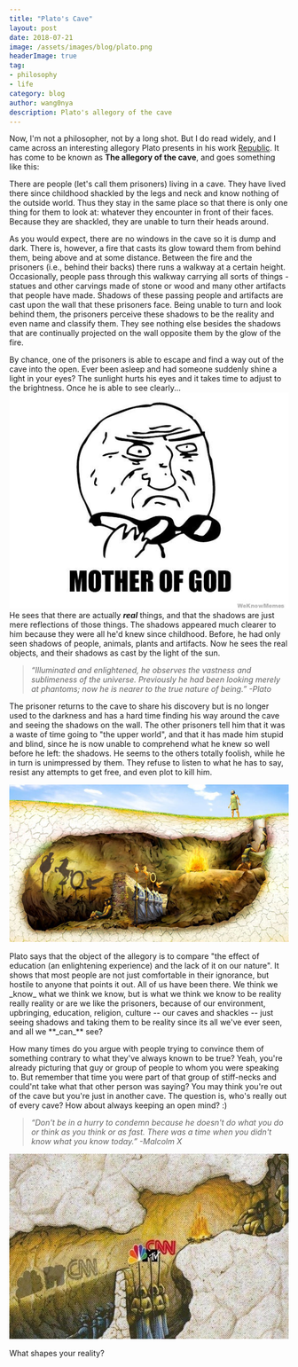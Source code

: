```yaml
---
title: "Plato's Cave"
layout: post
date: 2018-07-21
image: /assets/images/blog/plato.png
headerImage: true
tag:
- philosophy
- life
category: blog
author: wang0nya
description: Plato's allegory of the cave
---
```


Now, I'm not a philosopher, not by a long shot. But I do read widely, and I came across an interesting allegory
Plato presents in his work <a href="https://www.goodreads.com/book/show/30289.The_Republic" target="_blank">Republic</a>. 
It has come to be known as **The allegory of the cave**, and goes something like this:
<div class="breaker"></div>
There are people (let's call them prisoners) living in a cave. They have lived there since childhood shackled by the legs and neck and know nothing of the outside world.
Thus they stay in the same place so that there
is only one thing for them to look at: whatever they encounter in front of their faces. Because they are
shackled, they are unable to turn their heads around. 

As you would expect, there are no windows in the cave so it is dump and dark. There is, however, a fire that casts its glow toward
them from behind them, being above and at some distance. Between the fire and the prisoners (i.e., behind their backs) there runs 
a walkway at a certain height. Occasionally, people pass through this walkway carrying all sorts of things - statues and other carvings 
made of stone or wood and many other artifacts that people have made. Shadows of these passing people and artifacts are cast upon the wall that these
prisoners face. Being unable to turn and look behind them, the prisoners perceive these shadows to be the reality and even name and classify them.
They see nothing else besides the shadows that are continually projected on the wall opposite them by the glow of the fire.

By chance, one of the prisoners is able to escape and find a way out of the cave into the open. Ever been asleep and had someone suddenly shine a light in
your eyes? The sunlight hurts his eyes and it takes time to adjust to the brightness. Once he is able to see clearly...
![Markdowm Image][1]
He sees that there are actually **_real_** things, and that the shadows are just mere reflections of those things. The shadows appeared much clearer 
to him because they were all he'd knew since childhood. Before, he had only seen shadows of people, animals, plants and artifacts.
Now he sees the real objects, and their shadows as cast by the light of the sun.  
>_“Illuminated and enlightened, he observes the vastness and sublimeness of the universe. 
Previously he had been looking merely at phantoms; now he is nearer to the true nature of being.” -Plato_

The prisoner returns to the cave to share his discovery but is no longer used to the darkness and has a hard time finding his way around the cave and seeing the shadows on the wall. The 
other prisoners tell him that it was a waste of time going to "the upper world", and that it has made him stupid and blind, since he is now unable 
to comprehend what he knew so well before he left: the shadows. He seems to the others totally foolish, while he in turn is unimpressed by them. 
They refuse to listen to what he has to say, resist any attempts to get free, and even plot to kill him.

![Markdowm Image][2]
<div class="breaker"></div>
Plato says that the object of the allegory is to compare "the effect of education (an enlightening experience) and the lack of it on our nature".
It shows that most people are not just comfortable in their ignorance, but hostile to anyone that points it out. All of us have been there. We think 
we _know_ what we think we know, but is what we think we know to be reality really reality or are we like the prisoners, because of our environment, upbringing, education, religion, 
culture -- our caves and shackles -- just seeing shadows and taking them to be reality since its all we've ever seen, and all we **_can_** see?

How many times do you argue with people trying to convince them of something contrary to what they've always known to be true? Yeah, you're already picturing 
that guy or group of people to whom you were speaking to. But remember that time you were part of that group of stiff-necks and could'nt take what that other person was saying?
You may think you're out of the cave but you're just in another cave. The question is, who's really out of every cave?﻿
How about always keeping an open mind? :)
> _“Don't be in a hurry to condemn because he doesn't do what you do or think as you think or as fast. 
There was a time when you didn't know what you know today.” -Malcolm X_
<div class="breaker"></div>

![Markdowm Image][3]
<figcaption class="caption">What shapes your reality?</figcaption>

<div class="breaker"></div>

[1]: /assets/images/blog/mog.jpg
[2]: /assets/images/blog/allegory.jpg
[3]: /assets/images/blog/american-cave.jpg